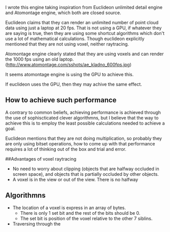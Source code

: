 I wrote this engine taking inspiration from Euclideon unlimited detail engine and Atomontage engine, which both are closed source.

Euclideon claims that they can render an unlimited number of point cloud data using just a laptop at 20 fps. That is not using a GPU, if whatever they are saying is true, then they are using some shortcut algorithms which don't use a lot of mathematical calculations. Though euclideon explicitly mentioned that they are not using voxel, neither raytracing.


Atomontage engine clearly stated that they are using voxels and can render the 1000 fps using an old laptop. 
(http://www.atomontage.com/sshots/ae_kladno_600fps.jpg)

It seems atomontage engine is using the GPU to achieve this. 

If euclideon uses the GPU, then they may achive the same effect.


## How to achieve such performance

A contrary to common beliefs, achieving performance is achieved through the use of sophiscticated clever algorithmns, but I believe that the way to achieve this is to employ the least possible calculations needed to achieve a goal.

Euclideon mentions that they are not doing multiplication, so probably they are only using bitset operations, how to come up with that performance requires a lot of thinking out of the box and trial and error.




##Advantages of voxel raytracing
* No need to worry about clipping (objects that are halfway occluded in screen space), and objects that is partially occluded by other objects.
* A voxel is in the view or out of the view. There is no halfway

	
## Algorithmns
* The location of a voxel is express in an array of bytes.
	* There is only 1 set bit and the rest of the bits should be 0.
	* The set bit is position of the voxel relative to the other 7 siblins.
* Traversing through the
